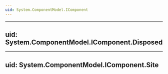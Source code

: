 ```yaml
---
uid: System.ComponentModel.IComponent
---
```


---
uid: System.ComponentModel.IComponent.Disposed
---

---
uid: System.ComponentModel.IComponent.Site
---
